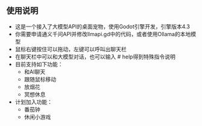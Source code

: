 ## 使用说明
- 这是一个接入了大模型API的桌面宠物，使用Godot引擎开发，引擎版本4.3
- 你需要申请通义千问API并修改llmapi.gd中的代码，或者使用Ollama的本地模型
- 鼠标右键按住可以拖动，左键可以呼叫出聊天栏
- 在聊天栏中可以和大模型对话，也可以输入 # help得到特殊指令说明
- 目前支持如下功能：
  - 和AI聊天
  - 跟随鼠标移动
  - 放烟花
  - 冥想休息
- 计划加入功能：
  - 番茄钟
  - 休闲小游戏

